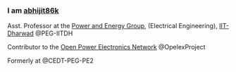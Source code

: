 ### I am [abhijit86k](http://kabhijit.net)

Asst. Professor at the [Power and Energy Group](bit.ly/peg-iitdh), (Electrical Engineering), [IIT-Dharwad](iitdh.ac.in)
@PEG-IITDH

Contributor to the [Open Power Electronics Network](Opelex.net) @OpelexProject

Formerly at
@CEDT-PEG-PE2
